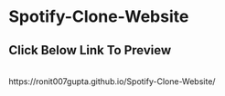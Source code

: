 ﻿# Spotify-Clone-Website
 <h2>
   Click Below Link To Preview
 </h2>
 <br>
 https://ronit007gupta.github.io/Spotify-Clone-Website/
 

